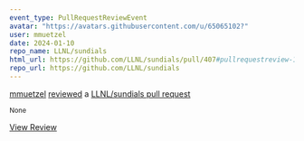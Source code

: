 ```yaml
---
event_type: PullRequestReviewEvent
avatar: "https://avatars.githubusercontent.com/u/65065102?"
user: mmuetzel
date: 2024-01-10
repo_name: LLNL/sundials
html_url: https://github.com/LLNL/sundials/pull/407#pullrequestreview-1812941229
repo_url: https://github.com/LLNL/sundials
---
```


<a href='https://github.com/mmuetzel' target='_blank'>mmuetzel</a> <a href='https://github.com/LLNL/sundials/pull/407#pullrequestreview-1812941229' target='_blank'>reviewed</a> a <a href='https://github.com/LLNL/sundials/pull/407' target='_blank'>LLNL/sundials pull request</a>

<small>None</small>

<a href='https://github.com/LLNL/sundials/pull/407#pullrequestreview-1812941229' target='_blank'>View Review</a>